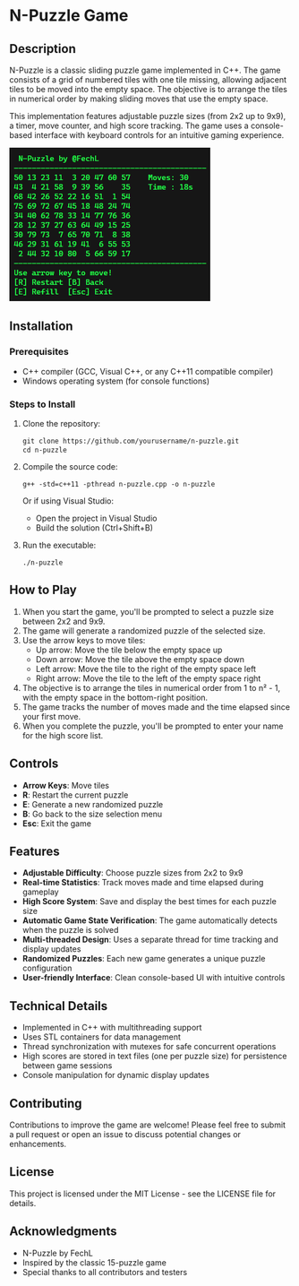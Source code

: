 # N-Puzzle Game

## Description
N-Puzzle is a classic sliding puzzle game implemented in C++. The game consists of a grid of numbered tiles with one tile missing, allowing adjacent tiles to be moved into the empty space. The objective is to arrange the tiles in numerical order by making sliding moves that use the empty space.

This implementation features adjustable puzzle sizes (from 2x2 up to 9x9), a timer, move counter, and high score tracking. The game uses a console-based interface with keyboard controls for an intuitive gaming experience.

![9x9.png](img/9x9.png)

## Installation

### Prerequisites
- C++ compiler (GCC, Visual C++, or any C++11 compatible compiler)
- Windows operating system (for console functions)

### Steps to Install
1. Clone the repository:
   ```
   git clone https://github.com/yourusername/n-puzzle.git
   cd n-puzzle
   ```

2. Compile the source code:
   ```
   g++ -std=c++11 -pthread n-puzzle.cpp -o n-puzzle
   ```
   
   Or if using Visual Studio:
   - Open the project in Visual Studio
   - Build the solution (Ctrl+Shift+B)

3. Run the executable:
   ```
   ./n-puzzle
   ```

## How to Play

1. When you start the game, you'll be prompted to select a puzzle size between 2x2 and 9x9.
2. The game will generate a randomized puzzle of the selected size.
3. Use the arrow keys to move tiles:
   - Up arrow: Move the tile below the empty space up
   - Down arrow: Move the tile above the empty space down
   - Left arrow: Move the tile to the right of the empty space left
   - Right arrow: Move the tile to the left of the empty space right
4. The objective is to arrange the tiles in numerical order from 1 to n² - 1, with the empty space in the bottom-right position.
5. The game tracks the number of moves made and the time elapsed since your first move.
6. When you complete the puzzle, you'll be prompted to enter your name for the high score list.

## Controls

- **Arrow Keys**: Move tiles
- **R**: Restart the current puzzle
- **E**: Generate a new randomized puzzle
- **B**: Go back to the size selection menu
- **Esc**: Exit the game

## Features

- **Adjustable Difficulty**: Choose puzzle sizes from 2x2 to 9x9
- **Real-time Statistics**: Track moves made and time elapsed during gameplay
- **High Score System**: Save and display the best times for each puzzle size
- **Automatic Game State Verification**: The game automatically detects when the puzzle is solved
- **Multi-threaded Design**: Uses a separate thread for time tracking and display updates
- **Randomized Puzzles**: Each new game generates a unique puzzle configuration
- **User-friendly Interface**: Clean console-based UI with intuitive controls

## Technical Details

- Implemented in C++ with multithreading support
- Uses STL containers for data management
- Thread synchronization with mutexes for safe concurrent operations
- High scores are stored in text files (one per puzzle size) for persistence between game sessions
- Console manipulation for dynamic display updates

## Contributing

Contributions to improve the game are welcome! Please feel free to submit a pull request or open an issue to discuss potential changes or enhancements.

## License

This project is licensed under the MIT License - see the LICENSE file for details.

## Acknowledgments

- N-Puzzle by FechL
- Inspired by the classic 15-puzzle game
- Special thanks to all contributors and testers
